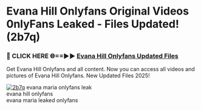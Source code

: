 # Evana Hill Onlyfans Original Videos 0nlyFans Leaked - Files Updated! (2b7q)

<h3>🔴 CLICK HERE 🌐==►► <a href="https://tinyurl.com/3hn5wdd3" rel="nofollow">Evana Hill Onlyfans Updated Files</a></h3>

Get Evana Hill Onlyfans and all content. Now you can access all videos and pictures of Evana Hill Onlyfans. New Updated Files 2025!

[![2b7q](https://i.imgur.com/4HnBqBT.gif)](https://tinyurl.com/3hn5wdd3)
evana maria onlyfans leak<br>
evana hill onlyfans<br>
evana maria leaked onlyfans